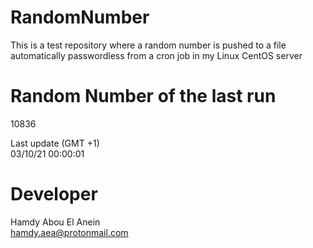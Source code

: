 # RandomNumber    
This is a test repository where a random number is pushed to a file automatically passwordless from a cron job in my Linux CentOS server    
# Random Number of the last run   
10836
      
Last update (GMT +1)    
03/10/21 00:00:01
# Developer    
Hamdy Abou El Anein   
hamdy.aea@protonmail.com
